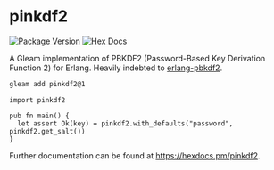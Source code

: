 # pinkdf2

[![Package Version](https://img.shields.io/hexpm/v/pinkdf2)](https://hex.pm/packages/pinkdf2)
[![Hex Docs](https://img.shields.io/badge/hex-docs-ffaff3)](https://hexdocs.pm/pinkdf2/)

A Gleam implementation of PBKDF2 (Password-Based Key Derivation Function 2) for Erlang. Heavily indebted to [erlang-pbkdf2](github.com/whitelynx/erlang-pbkdf2).

```sh
gleam add pinkdf2@1
```
```gleam
import pinkdf2

pub fn main() {
  let assert Ok(key) = pinkdf2.with_defaults("password", pinkdf2.get_salt())
}
```

Further documentation can be found at <https://hexdocs.pm/pinkdf2>.
